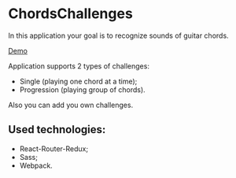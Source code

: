 # ChordsChallenges

In this application your goal is to recognize sounds of guitar chords.

[Demo](https://viktorov616.github.io/ChordsChallenges/)

Application supports 2 types of challenges:
* Single (playing one chord at a time);
* Progression (playing group of chords).

Also you can add you own challenges.

## Used technologies:
* React-Router-Redux;
* Sass;
* Webpack.
